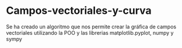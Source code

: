 # Campos-vectoriales-y-curva
Se ha creado un algoritmo que nos permite crear la gráfica de campos vectoriales utilizando la POO y las librerias matplotlib.pyplot, numpy y sympy
